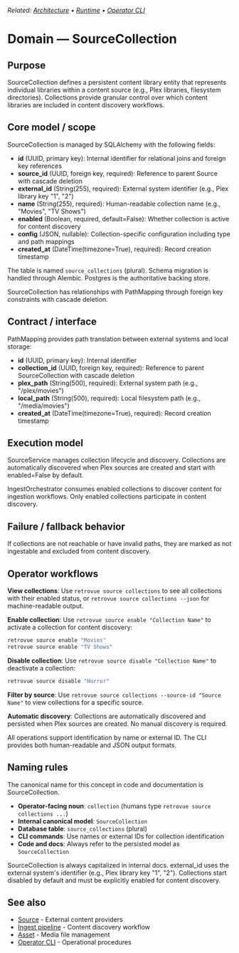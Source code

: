 _Related: [Architecture](../architecture/ArchitectureOverview.md) • [Runtime](../runtime/ChannelManager.md) • [Operator CLI](../operator/CLI.md)_

# Domain — SourceCollection

## Purpose

SourceCollection defines a persistent content library entity that represents individual libraries within a content source (e.g., Plex libraries, filesystem directories). Collections provide granular control over which content libraries are included in content discovery workflows.

## Core model / scope

SourceCollection is managed by SQLAlchemy with the following fields:

- **id** (UUID, primary key): Internal identifier for relational joins and foreign key references
- **source_id** (UUID, foreign key, required): Reference to parent Source with cascade deletion
- **external_id** (String(255), required): External system identifier (e.g., Plex library key "1", "2")
- **name** (String(255), required): Human-readable collection name (e.g., "Movies", "TV Shows")
- **enabled** (Boolean, required, default=False): Whether collection is active for content discovery
- **config** (JSON, nullable): Collection-specific configuration including type and path mappings
- **created_at** (DateTime(timezone=True), required): Record creation timestamp

The table is named `source_collections` (plural). Schema migration is handled through Alembic. Postgres is the authoritative backing store.

SourceCollection has relationships with PathMapping through foreign key constraints with cascade deletion.

## Contract / interface

PathMapping provides path translation between external systems and local storage:

- **id** (UUID, primary key): Internal identifier
- **collection_id** (UUID, foreign key, required): Reference to parent SourceCollection with cascade deletion
- **plex_path** (String(500), required): External system path (e.g., "/plex/movies")
- **local_path** (String(500), required): Local filesystem path (e.g., "/media/movies")
- **created_at** (DateTime(timezone=True), required): Record creation timestamp

## Execution model

SourceService manages collection lifecycle and discovery. Collections are automatically discovered when Plex sources are created and start with enabled=False by default.

IngestOrchestrator consumes enabled collections to discover content for ingestion workflows. Only enabled collections participate in content discovery.

## Failure / fallback behavior

If collections are not reachable or have invalid paths, they are marked as not ingestable and excluded from content discovery.

## Operator workflows

**View collections**: Use `retrovue source collections` to see all collections with their enabled status, or `retrovue source collections --json` for machine-readable output.

**Enable collection**: Use `retrovue source enable "Collection Name"` to activate a collection for content discovery:

```bash
retrovue source enable "Movies"
retrovue source enable "TV Shows"
```

**Disable collection**: Use `retrovue source disable "Collection Name"` to deactivate a collection:

```bash
retrovue source disable "Horror"
```

**Filter by source**: Use `retrovue source collections --source-id "Source Name"` to view collections for a specific source.

**Automatic discovery**: Collections are automatically discovered and persisted when Plex sources are created. No manual discovery is required.

All operations support identification by name or external ID. The CLI provides both human-readable and JSON output formats.

## Naming rules

The canonical name for this concept in code and documentation is SourceCollection.

- **Operator-facing noun**: `collection` (humans type `retrovue source collections ...`)
- **Internal canonical model**: `SourceCollection`
- **Database table**: `source_collections` (plural)
- **CLI commands**: Use names or external IDs for collection identification
- **Code and docs**: Always refer to the persisted model as `SourceCollection`

SourceCollection is always capitalized in internal docs. external_id uses the external system's identifier (e.g., Plex library key "1", "2"). Collections start disabled by default and must be explicitly enabled for content discovery.

## See also

- [Source](Source.md) - External content providers
- [Ingest pipeline](IngestPipeline.md) - Content discovery workflow
- [Asset](Asset.md) - Media file management
- [Operator CLI](../operator/CLI.md) - Operational procedures
